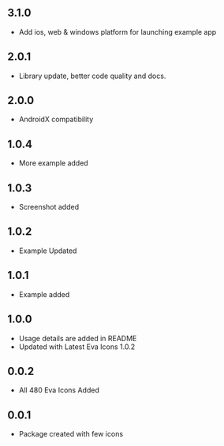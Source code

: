 ## 3.1.0

* Add ios, web & windows platform for launching example app

## 2.0.1

* Library update, better code quality and docs.

## 2.0.0

* AndroidX compatibility

## 1.0.4

* More example added

## 1.0.3

* Screenshot added

## 1.0.2

* Example Updated

## 1.0.1

* Example added

## 1.0.0

* Usage details are added in README
* Updated with Latest Eva Icons 1.0.2

## 0.0.2

* All 480 Eva Icons Added


## 0.0.1

* Package created with few icons
